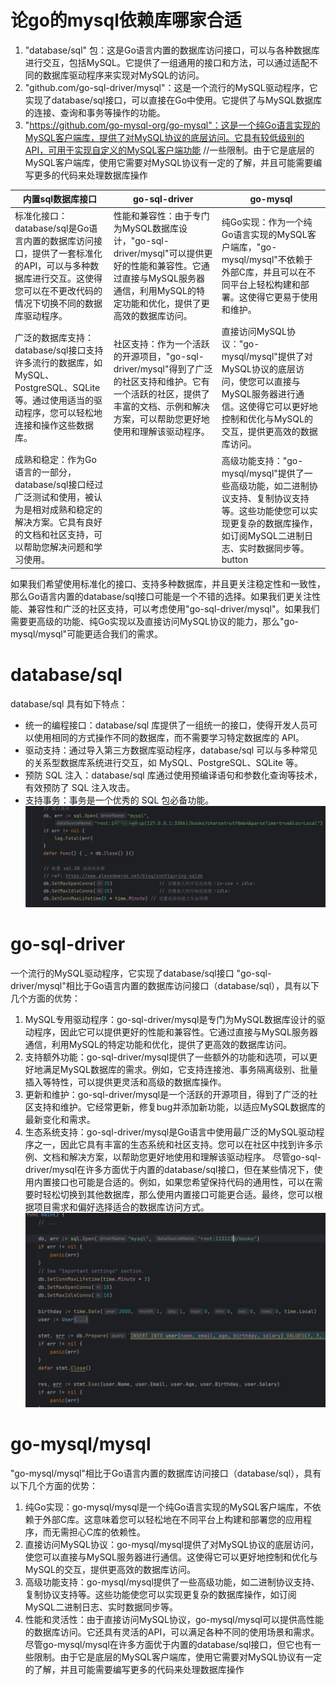 # 论go的mysql依赖库哪家合适
1. "database/sql" 包：这是Go语言内置的数据库访问接口，可以与各种数据库进行交互，包括MySQL。它提供了一组通用的接口和方法，可以通过适配不同的数据库驱动程序来实现对MySQL的访问。
2. "github.com/go-sql-driver/mysql"：这是一个流行的MySQL驱动程序，它实现了database/sql接口，可以直接在Go中使用。它提供了与MySQL数据库的连接、查询和事务等操作的功能。
3. "https://github.com/go-mysql-org/go-mysql"：这是一个纯Go语言实现的MySQL客户端库，提供了对MySQL协议的底层访问。它具有较低级别的API，可用于实现自定义的MySQL客户端功能 //一些限制。由于它是底层的MySQL客户端库，使用它需要对MySQL协议有一定的了解，并且可能需要编写更多的代码来处理数据库操作

| 内置sql数据库接口 |  go-sql-driver |                go-mysql | 
| --- | --- | --- |
| 标准化接口：database/sql是Go语言内置的数据库访问接口，提供了一套标准化的API，可以与多种数据库进行交互。这使得您可以在不更改代码的情况下切换不同的数据库驱动程序。 | 性能和兼容性：由于专门为MySQL数据库设计，"go-sql-driver/mysql"可以提供更好的性能和兼容性。它通过直接与MySQL服务器通信，利用MySQL的特定功能和优化，提供了更高效的数据库访问。 |   纯Go实现：作为一个纯Go语言实现的MySQL客户端库，"go-mysql/mysql"不依赖于外部C库，并且可以在不同平台上轻松构建和部署。这使得它更易于使用和维护。 |  |
| 广泛的数据库支持：database/sql接口支持许多流行的数据库，如MySQL、PostgreSQL、SQLite等。通过使用适当的驱动程序，您可以轻松地连接和操作这些数据库。 | 社区支持：作为一个活跃的开源项目，"go-sql-driver/mysql"得到了广泛的社区支持和维护。它有一个活跃的社区，提供了丰富的文档、示例和解决方案，可以帮助您更好地使用和理解该驱动程序。 |  直接访问MySQL协议："go-mysql/mysql"提供了对MySQL协议的底层访问，使您可以直接与MySQL服务器进行通信。这使得它可以更好地控制和优化与MySQL的交互，提供更高效的数据库访问。 |  |
| 成熟和稳定：作为Go语言的一部分，database/sql接口经过广泛测试和使用，被认为是相对成熟和稳定的解决方案。它具有良好的文档和社区支持，可以帮助您解决问题和学习使用。 |  |  高级功能支持："go-mysql/mysql"提供了一些高级功能，如二进制协议支持、复制协议支持等。这些功能使您可以实现更复杂的数据库操作，如订阅MySQL二进制日志、实时数据同步等。button |  


如果我们希望使用标准化的接口、支持多种数据库，并且更关注稳定性和一致性，那么Go语言内置的database/sql接口可能是一个不错的选择。如果我们更关注性能、兼容性和广泛的社区支持，可以考虑使用"go-sql-driver/mysql"。如果我们需要更高级的功能、纯Go实现以及直接访问MySQL协议的能力，那么"go-mysql/mysql"可能更适合我们的需求。


# database/sql
database/sql 具有如下特点：
- 统一的编程接口：database/sql 库提供了一组统一的接口，使得开发人员可以使用相同的方式操作不同的数据库，而不需要学习特定数据库的 API。
- 驱动支持：通过导入第三方数据库驱动程序，database/sql 可以与多种常见的关系型数据库系统进行交互，如 MySQL、PostgreSQL、SQLite 等。
- 预防 SQL 注入：database/sql 库通过使用预编译语句和参数化查询等技术，有效预防了 SQL 注入攻击。
- 支持事务：事务是一个优秀的 SQL 包必备功能。
![Alt text](image.png)


# go-sql-driver
一个流行的MySQL驱动程序，它实现了database/sql接口
"go-sql-driver/mysql"相比于Go语言内置的数据库访问接口（database/sql），具有以下几个方面的优势：
1. MySQL专用驱动程序：go-sql-driver/mysql是专门为MySQL数据库设计的驱动程序，因此它可以提供更好的性能和兼容性。它通过直接与MySQL服务器通信，利用MySQL的特定功能和优化，提供了更高效的数据库访问。
2. 支持额外功能：go-sql-driver/mysql提供了一些额外的功能和选项，可以更好地满足MySQL数据库的需求。例如，它支持连接池、事务隔离级别、批量插入等特性，可以提供更灵活和高级的数据库操作。
3. 更新和维护：go-sql-driver/mysql是一个活跃的开源项目，得到了广泛的社区支持和维护。它经常更新，修复bug并添加新功能，以适应MySQL数据库的最新变化和需求。
4. 生态系统支持：go-sql-driver/mysql是Go语言中使用最广泛的MySQL驱动程序之一，因此它具有丰富的生态系统和社区支持。您可以在社区中找到许多示例、文档和解决方案，以帮助您更好地使用和理解该驱动程序。
尽管go-sql-driver/mysql在许多方面优于内置的database/sql接口，但在某些情况下，使用内置接口也可能是合适的。例如，如果您希望保持代码的通用性，可以在需要时轻松切换到其他数据库，那么使用内置接口可能更合适。最终，您可以根据项目需求和偏好选择适合的数据库访问方式。
![Alt text](image-1.png)

# go-mysql/mysql
"go-mysql/mysql"相比于Go语言内置的数据库访问接口（database/sql），具有以下几个方面的优势：
1. 纯Go实现：go-mysql/mysql是一个纯Go语言实现的MySQL客户端库，不依赖于外部C库。这意味着您可以轻松地在不同平台上构建和部署您的应用程序，而无需担心C库的依赖性。
2. 直接访问MySQL协议：go-mysql/mysql提供了对MySQL协议的底层访问，使您可以直接与MySQL服务器进行通信。这使得它可以更好地控制和优化与MySQL的交互，提供更高效的数据库访问。
3. 高级功能支持：go-mysql/mysql提供了一些高级功能，如二进制协议支持、复制协议支持等。这些功能使您可以实现更复杂的数据库操作，如订阅MySQL二进制日志、实时数据同步等。
4. 性能和灵活性：由于直接访问MySQL协议，go-mysql/mysql可以提供高性能的数据库访问。它还具有灵活的API，可以满足各种不同的使用场景和需求。
尽管go-mysql/mysql在许多方面优于内置的database/sql接口，但它也有一些限制。由于它是底层的MySQL客户端库，使用它需要对MySQL协议有一定的了解，并且可能需要编写更多的代码来处理数据库操作